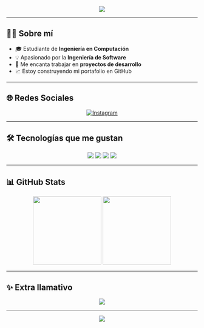 <!-- Encabezado con imagen o banner (puedes cambiar la URL por un banner propio) -->
<p align="center">
  <img src="https://capsule-render.vercel.app/api?type=waving&color=0:1E90FF,100:00008B&height=200&section=header&text=Rodrigo%20Díaz%20Salguero&fontSize=40&fontColor=ffffff&animation=fadeIn&fontAlignY=35" />
</p>

---

## 👨‍💻 Sobre mí  
- 🎓 Estudiante de **Ingeniería en Computación**  
- 💡 Apasionado por la **Ingeniería de Software**  
- 🚀 Me encanta trabajar en **proyectos de desarrollo**   
- 📈 Estoy construyendo mi portafolio en GitHub   

---

## 🌐 Redes Sociales  
<p align="center">
  <a href="https://www.instagram.com/rodri.ids" target="_blank">
    <img src="https://img.shields.io/badge/Instagram-%231DA1F2.svg?&style=for-the-badge&logo=instagram&logoColor=white&color=blue" alt="Instagram"/>
  </a>
</p>

---

## 🛠️ Tecnologías que me gustan
<p align="center">
  <img src="https://img.shields.io/badge/Java-%23ED8B00.svg?&style=for-the-badge&logo=java&logoColor=white" />
  <img src="https://img.shields.io/badge/Python-3670A0?style=for-the-badge&logo=python&logoColor=ffdd54" />
  <img src="https://img.shields.io/badge/MySQL-%2300f.svg?&style=for-the-badge&logo=mysql&logoColor=white" />
  <img src="https://img.shields.io/badge/Git-%23F05033.svg?&style=for-the-badge&logo=git&logoColor=white" />
</p>

---

## 📊 GitHub Stats
<p align="center">
  <img src="https://github-readme-stats.vercel.app/api?username=Rodrids-dev&show_icons=true&theme=tokyonight&hide_border=true" height="180em" />
  <img src="https://github-readme-stats.vercel.app/api/top-langs/?username=Rodrids-dev&layout=compact&theme=tokyonight&hide_border=true" height="180em"/>
</p>

---

## ✨ Extra llamativo
<p align="center">
  <img src="https://github-readme-activity-graph.vercel.app/graph?username=Rodrids-dev&bg_color=0d1117&color=1E90FF&line=4169E1&point=00BFFF&area=true&hide_border=true" />
</p>

---

<!-- Footer con efecto ola -->
<p align="center">
  <img src="https://capsule-render.vercel.app/api?type=waving&color=0:1E90FF,100:00008B&height=120&section=footer"/>
</p>
